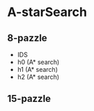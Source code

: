 # A-starSearch

## 8-pazzle

- IDS
- h0 (A\* search)
- h1 (A\* search)
- h2 (A\* search)

## 15-pazzle
